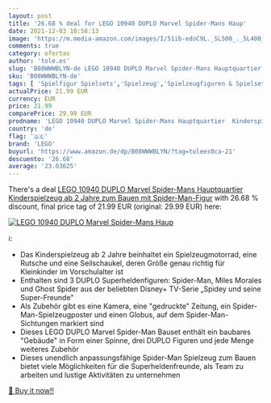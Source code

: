 ```yaml
---
layout: post
title: '26.68 % deal for LEGO 10940 DUPLO Marvel Spider-Mans Haup'
date: 2021-12-03 10:58:13
image: 'https://m.media-amazon.com/images/I/51ib-edoC9L._SL500_._SL400_.jpg'
comments: true
category: ofertas
author: 'tole.es'
slug: 'B08WWWBLYN-de LEGO 10940 DUPLO Marvel Spider-Mans Hauptquartier...'
sku: 'B08WWWBLYN-de'
tags: [ 'Spielfigur Spielsets','Spielzeug','Spielzeugfiguren & Spielsets','lego', ]
actualPrice: 21.99 EUR
currency: EUR
price: 21.99
comparePrice: 29.99 EUR
prodname: 'LEGO 10940 DUPLO Marvel Spider-Mans Hauptquartier  Kinderspielzeug ab 2 Jahre zum Bauen mit Spider-Man-Figur'
country: 'de'
flag: '🇩🇪'
brand: 'LEGO'
buyurl: 'https://www.amazon.de/dp/B08WWWBLYN/?tag=tolees0ca-21'
descuento: '26.68'
average: '23.03625'
---
```


There's a deal [LEGO 10940 DUPLO Marvel Spider-Mans Hauptquartier  Kinderspielzeug ab 2 Jahre zum Bauen mit Spider-Man-Figur](https://www.amazon.de/dp/B08WWWBLYN/?tag=tolees0ca-21)  with  26.68 % discount, final price tag of  21.99 EUR (original: 29.99 EUR) here:

[![LEGO 10940 DUPLO Marvel Spider-Mans Haup](https://m.media-amazon.com/images/I/51ib-edoC9L._SL500_._SL400_.jpg)](https://www.amazon.de/dp/B08WWWBLYN/?tag=tolees0ca-21)

ℹ️:

- Das Kinderspielzeug ab 2 Jahre beinhaltet ein Spielzeugmotorrad, eine Rutsche und eine Seilschaukel, deren Größe genau richtig für Kleinkinder im Vorschulalter ist
- Enthalten sind 3 DUPLO Superheldenfiguren: Spider-Man, Miles Morales und Ghost Spider aus der beliebten Disney+ TV-Serie „Spidey und seine Super-Freunde"
- Als Zubehör gibt es eine Kamera, eine "gedruckte" Zeitung, ein Spider-Man-Spielzeugposter und einen Globus, auf dem Spider-Man-Sichtungen markiert sind
- Dieses LEGO DUPLO Marvel Spider-Man Bauset enthält ein baubares "Gebäude" in Form einer Spinne, drei DUPLO Figuren und jede Menge weiteres Zubehör
- Dieses unendlich anpassungsfähige Spider-Man Spielzeug zum Bauen bietet viele Möglichkeiten für die Superheldenfreunde, als Team zu arbeiten und lustige Aktivitäten zu unternehmen

[🛒 Buy it now!!](https://www.amazon.de/dp/B08WWWBLYN/?tag=tolees0ca-21)
